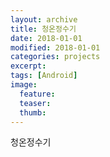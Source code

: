 ```yaml
---
layout: archive
title: 청온정수기
date: 2018-01-01
modified: 2018-01-01
categories: projects
excerpt:
tags: [Android]
image:
  feature:
  teaser:
  thumb:
---
```


청온정수기